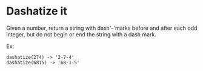 # Dashatize it

Given a number, return a string with dash'-'marks before and after each odd integer, but do not begin or end the string with a dash mark.

Ex:

````
dashatize(274) -> '2-7-4'
dashatize(6815) -> '68-1-5'
````